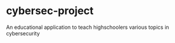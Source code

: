 # cybersec-project
An educational application to teach highschoolers various topics in cybersecurity
